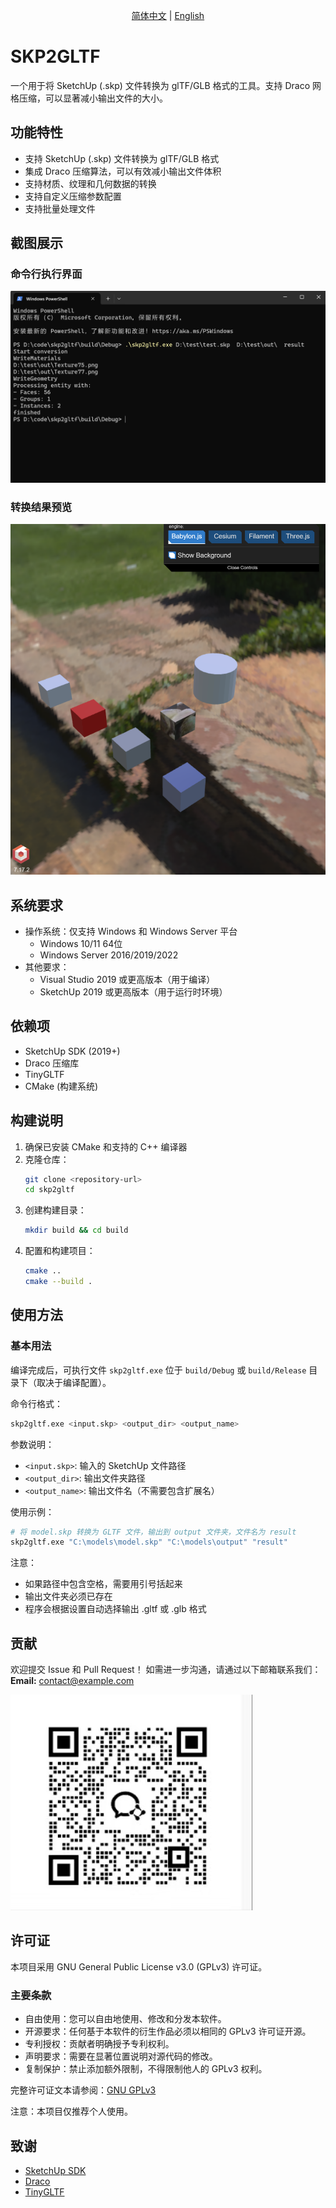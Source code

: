 <p align="center">
  <a href="./README.md">简体中文</a>  | 
  <a href="./README_en.md">English</a>
</p>

# SKP2GLTF

一个用于将 SketchUp (.skp) 文件转换为 glTF/GLB 格式的工具。支持 Draco 网格压缩，可以显著减小输出文件的大小。

## 功能特性

- 支持 SketchUp (.skp) 文件转换为 glTF/GLB 格式
- 集成 Draco 压缩算法，可以有效减小输出文件体积
- 支持材质、纹理和几何数据的转换
- 支持自定义压缩参数配置
- 支持批量处理文件

## 截图展示

### 命令行执行界面
![命令行执行界面](./static/cli.png)

### 转换结果预览
![转换结果预览](./static/preview.png)

## 系统要求

- 操作系统：仅支持 Windows 和 Windows Server 平台
  - Windows 10/11 64位
  - Windows Server 2016/2019/2022
- 其他要求：
  - Visual Studio 2019 或更高版本（用于编译）
  - SketchUp 2019 或更高版本（用于运行时环境）

## 依赖项

- SketchUp SDK (2019+)
- Draco 压缩库
- TinyGLTF
- CMake (构建系统)

## 构建说明

1. 确保已安装 CMake 和支持的 C++ 编译器
2. 克隆仓库：
   ```bash
   git clone <repository-url>
   cd skp2gltf
   ```
3. 创建构建目录：
   ```bash
   mkdir build && cd build
   ```
4. 配置和构建项目：
   ```bash
   cmake ..
   cmake --build .
   ```

## 使用方法

### 基本用法

编译完成后，可执行文件 `skp2gltf.exe` 位于 `build/Debug` 或 `build/Release` 目录下（取决于编译配置）。

命令行格式：
```bash
skp2gltf.exe <input.skp> <output_dir> <output_name>
```

参数说明：
- `<input.skp>`: 输入的 SketchUp 文件路径
- `<output_dir>`: 输出文件夹路径
- `<output_name>`: 输出文件名（不需要包含扩展名）

使用示例：
```bash
# 将 model.skp 转换为 GLTF 文件，输出到 output 文件夹，文件名为 result
skp2gltf.exe "C:\models\model.skp" "C:\models\output" "result"
```

注意：
- 如果路径中包含空格，需要用引号括起来
- 输出文件夹必须已存在
- 程序会根据设置自动选择输出 .gltf 或 .glb 格式

## 贡献

欢迎提交 Issue 和 Pull Request！
如需进一步沟通，请通过以下邮箱联系我们：  
**Email:** contact@example.com

![QR Code](./static/contact.jpg)

## 许可证

本项目采用 GNU General Public License v3.0 (GPLv3) 许可证。

### 主要条款

- 自由使用：您可以自由地使用、修改和分发本软件。
- 开源要求：任何基于本软件的衍生作品必须以相同的 GPLv3 许可证开源。
- 专利授权：贡献者明确授予专利权利。
- 声明要求：需要在显著位置说明对源代码的修改。
- 复制保护：禁止添加额外限制，不得限制他人的 GPLv3 权利。

完整许可证文本请参阅：[GNU GPLv3](https://www.gnu.org/licenses/gpl-3.0.html)

注意：本项目仅推荐个人使用。

## 致谢

- [SketchUp SDK](https://extensions.sketchup.com/developers)
- [Draco](https://github.com/google/draco)
- [TinyGLTF](https://github.com/syoyo/tinygltf)